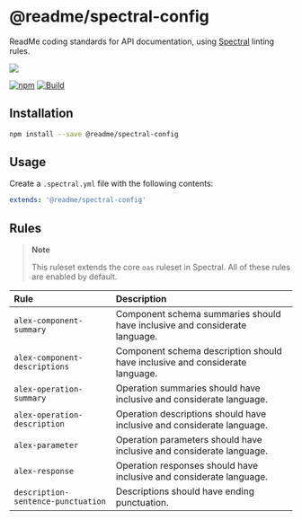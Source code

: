 # @readme/spectral-config

ReadMe coding standards for API documentation, using [Spectral](https://github.com/stoplightio/spectral) linting rules.

[![](https://d3vv6lp55qjaqc.cloudfront.net/items/1M3C3j0I0s0j3T362344/Untitled-2.png)](https://readme.io)

[![npm](https://img.shields.io/npm/v/@readme/spectral-config)](https://npm.im/@readme/spectral-config) [![Build](https://github.com/readmeio/standards/workflows/CI/badge.svg)](https://github.com/readmeio/standards)

## Installation

```sh
npm install --save @readme/spectral-config
```

## Usage

Create a `.spectral.yml` file with the following contents:

```yaml
extends: '@readme/spectral-config'
```

## Rules

> **Note**
>
> This ruleset extends the core `oas` ruleset in Spectral. All of these rules are enabled by default.

<!-- prettier-ignore -->
| Rule | Description |
| :--- | :--- |
| `alex-component-summary` | Component schema summaries should have inclusive and considerate language. |
| `alex-component-descriptions` | Component schema description should have inclusive and considerate language. |
| `alex-operation-summary` | Operation summaries should have inclusive and considerate language. |
| `alex-operation-description` | Operation descriptions should have inclusive and considerate language.|
| `alex-parameter` | Operation parameters should have inclusive and considerate language. |
| `alex-response` | Operation responses should have inclusive and considerate language. |
| `description-sentence-punctuation` | Descriptions should have ending punctuation. |
